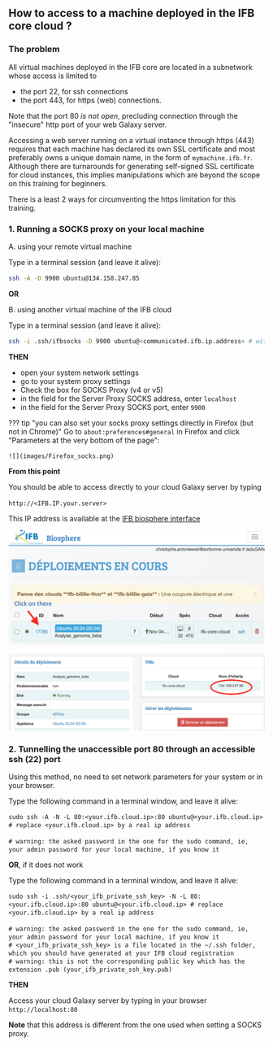 ## How to access to a machine deployed in the IFB core cloud ?

### The problem

All virtual machines deployed in the IFB core are located in a subnetwork whose access is
limited to

- the port 22, for ssh connections
- the port 443, for https (web) connections.

Note that the port 80 _is not open_, precluding connection through the "insecure" http port of your
web Galaxy server.

Accessing a web server running on a virtual instance through https (443) requires
that each machine has declared its own SSL certificate and most preferably owns a unique
domain name, in the form of `mymachine.ifb.fr`.
Although there are turnarounds for generating self-signed SSL certificate for cloud instances,
this implies manipulations which are beyond the scope on this training for beginners.

There is a least 2 ways for circumventing the https limitation for this training.

### 1. Running a SOCKS proxy on your local machine

  A. using your remote virtual machine
    
  Type in a terminal session  (and leave it alive):
    
  ```bash
  ssh -A -D 9900 ubuntu@134.158.247.85
  ```
  **OR**
  
  B. using another virtual machine of the IFB cloud
    
  Type in a terminal session (and leave it alive):
    
  ```bash
  ssh -i .ssh/ifbsocks -D 9900 ubuntu@<communicated.ifb.ip.address> # with the ifbsocks private key which you will be given
  ```

**THEN**

- open your system network settings
- go to your system proxy settings
- Check the box for SOCKS Proxy (v4 or v5)
- in the field for the Server Proxy SOCKS address, enter `localhost`
- in the field for the Server Proxy SOCKS port, enter `9900`

??? tip "you can also set your socks proxy settings directly in Firefox (but not in Chrome)"
    Go to `about:preferences#general` in Firefox and click "Parameters at the very bottom of the page":
    
    ![](images/Firefox_socks.png)

**From this point**

You should be able to access directly to your cloud Galaxy server by typing 

`http://<IFB.IP.your.server>`

This IP address is available at the [IFB biosphere interface](https://biosphere.france-bioinformatique.fr/cloud/deployment/)

![](images/Biosphere_deployments.png)

![](images/Biosphere_IP.png)


### 2. Tunnelling the unaccessible port 80 through an accessible ssh (22) port

Using this method, no need to set network parameters for your system or in your browser.

Type the following command in a terminal window, and leave it alive:

```
sudo ssh -A -N -L 80:<your.ifb.cloud.ip>:80 ubuntu@<your.ifb.cloud.ip> # replace <your.ifb.cloud.ip> by a real ip address

# warning: the asked password in the one for the sudo command, ie, your admin password for your local machine, if you know it
```

**OR**, if it does not work

Type the following command in a terminal window, and leave it alive:
```
sudo ssh -i .ssh/<your_ifb_private_ssh_key> -N -L 80:<your.ifb.cloud.ip>:80 ubuntu@<your.ifb.cloud.ip> # replace <your.ifb.cloud.ip> by a real ip address

# warning: the asked password in the one for the sudo command, ie, your admin password for your local machine, if you know it
# <your_ifb_private_ssh_key> is a file located in the ~/.ssh folder, which you should have generated at your IFB cloud registration
# warning: this is not the corresponding public key which has the extension .pub (your_ifb_private_ssh_key.pub)
```

**THEN**

Access your cloud Galaxy server by typing in your browser `http://localhost:80`

**Note** that this address is different from the one used when setting a SOCKS proxy.



